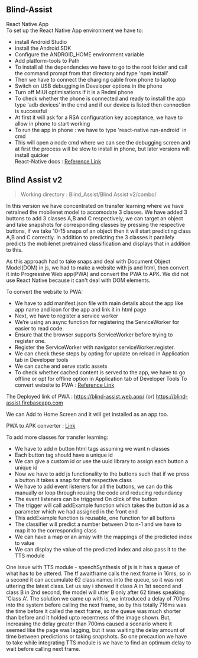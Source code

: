## Blind-Assist
React Native App  
To set up the React Native App environment we have to:
* install Android Studio
* install the Android SDK
* Configure the ANDROID_HOME environment variable
* Add platform-tools to Path
* To install all the dependencies we have to go to the root folder and call the command prompt from that directory and type 'npm install'  
* Then we have to connect the charging cable from phone to laptop
* Switch on USB debugging in Developer options in the phone
* Turn off MIUI optimisations if it is a Redmi phone
* To check whether the phone is connected and ready to install the app type 'adb devices' in the cmd and if our device is listed then connection is successful
* At first it will ask for a RSA configuration key acceptance, we have to allow in phone to start working
* To run the app in phone : we have to type 'react-native run-android' in cmd 
* This will open a node cmd where we can see the debugging screen and at first the process will be slow to install in phone, but later versions will install quicker  
 React-Native docs : [Reference Link](https://reactnative.dev/docs/environment-setup)
 
 
 ## Blind Assist v2 
 > Working directory :  Blind_Assist/Blind Assist v2/combo/
 
 In this version we have concentrated on transfer learning where we have retrained the mobilenet model to accomodate 3 classes. We have added 3 buttons to add 3 classes A,B and C respectively, we can target an object and take snapshots for corresponding classes by pressing the respective buttons, if we take 10-15 snaps of an object then it will start predicting class A,B and C correctly. In addition to predicting the 3 classes it parallely predicts the mobilenet pretrained classification and displays that in addition to this.  
   
 As this approach had to take snaps and deal with Document Object Model(DOM) in js, we had to make a website with js and html, then convert it into Progressive Web app(PWA) and convert the PWA to APK. We did not use React Native because it can't deal with DOM elements.
 
 To convert the website to PWA:
 * We have to add manifest.json file with main details about the app like app name and icon for the app and link it in html page
 * Next, we have to register a service worker
 * We’re using an async function for registering the ServiceWorker for easier to read code.
 * Ensure that the browser supports ServiceWorker before trying to register one.
 * Register the ServiceWorker with navigator.serviceWorker.register.
 * We can check these steps by opting for update on reload in Application tab in Developer tools
 * We can cache and serve static assets
 * To check whether cached content is served to the app, we have to go offline or opt for offline option in Application tab of Developer Tools
 To convert website to PWA : [Reference Link](https://vaadin.com/learn/tutorials/learn-pwa/turn-website-into-a-pwa) 
 
 The Deployed link of PWA : https://blind-assist.web.app/ (or) https://blind-assist.firebaseapp.com
 
 
 We can Add to Home Screen and it will get installed as an app too.  
 
 PWA to APK converter : [Link](https://appmaker.xyz/pwa-to-apk/)  
 
 To add more classes for transfer learning:
 * We have to add n button html tags assuming we want n classes
 * Each button tag should have a unique id
 * We can give a custom id or use the uuid library to assign each button a unique id
 * Now we have to add js functionality to the buttons such that if we press a button it takes a snap for that respective class
 * We have to add event listeners for all the buttons, we can do this manually or loop through reusing the code and reducing redundancy
 * The event listeners can be triggered On click of the button
 * The trigger will call addExample function which takes the button id as a parameter which we had assigned in the front end
 * This addExample function is reusable, one function for all buttons
 * The classifier will predict a number between 0 to n-1 and we have to map it to the corresponding class
 * We can have a map or an array with the mappings of the predicted index to value
 * We can display the value of the predicted index and also pass it to the TTS module
 
 One issue with TTS module - speechSynthesis of js is it has a queue of what has to be uttered. The tf awaitframe calls the next frame in 16ms, so in a second it can accumulate 62 class names into the queue, so it was not uttering the latest class. Let us say i showed it class A in 1st second and class B in 2nd second, the model will utter B only after 62 times speaking 'Class A'.  The solution we came up with is, we introduced a delay of 700ms into the system before calling the next frame, so by this totally 716ms was the time before it called the next frame, so the queue was much shorter than before and it holded upto recentness of the image shown. But, increasing the delay greater than 700ms caused a scenario where it seemed like the page was lagging, but it was waiting the delay amount of time between predictions or taking snapshots. So one precaution we have to take while integrating TTS module is we have to find an optimum delay to wait before calling next frame. 
 
 



